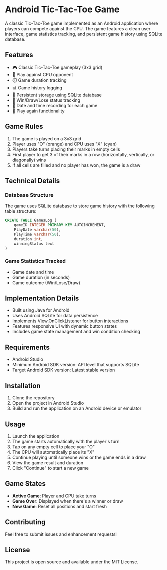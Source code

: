 # Android Tic-Tac-Toe Game

A classic Tic-Tac-Toe game implemented as an Android application where players can compete against the CPU. The game features a clean user interface, game statistics tracking, and persistent game history using SQLite database.

## Features

- 🎮 Classic Tic-Tac-Toe gameplay (3x3 grid)
- 🤖 Play against CPU opponent
- ⏱️ Game duration tracking
- 📊 Game history logging
- 💾 Persistent storage using SQLite database
- 🎯 Win/Draw/Lose status tracking
- 📅 Date and time recording for each game
- 🔄 Play again functionality

## Game Rules

1. The game is played on a 3x3 grid
2. Player uses "O" (orange) and CPU uses "X" (cyan)
3. Players take turns placing their marks in empty cells
4. First player to get 3 of their marks in a row (horizontally, vertically, or diagonally) wins
5. If all cells are filled and no player has won, the game is a draw

## Technical Details

### Database Structure
The game uses SQLite database to store game history with the following table structure:

```sql
CREATE TABLE GamesLog (
    gameID INTEGER PRIMARY KEY AUTOINCREMENT,
    PlayDate varchar(50),
    PlayTime varchar(50),
    duration int,
    winningStatus text
)
```

### Game Statistics Tracked
- Game date and time
- Game duration (in seconds)
- Game outcome (Win/Lose/Draw)

## Implementation Details

- Built using Java for Android
- Uses Android SQLite for data persistence
- Implements View.OnClickListener for button interactions
- Features responsive UI with dynamic button states
- Includes game state management and win condition checking

## Requirements

- Android Studio
- Minimum Android SDK version: API level that supports SQLite
- Target Android SDK version: Latest stable version

## Installation

1. Clone the repository
2. Open the project in Android Studio
3. Build and run the application on an Android device or emulator

## Usage

1. Launch the application
2. The game starts automatically with the player's turn
3. Tap on any empty cell to place your "O"
4. The CPU will automatically place its "X"
5. Continue playing until someone wins or the game ends in a draw
6. View the game result and duration
7. Click "Continue" to start a new game

## Game States

- **Active Game**: Player and CPU take turns
- **Game Over**: Displayed when there's a winner or draw
- **New Game**: Reset all positions and start fresh

## Contributing

Feel free to submit issues and enhancement requests!

## License

This project is open source and available under the MIT License. 